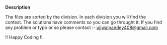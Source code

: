 **Description**

The files are sorted by the division. In each division you will find the contest. The solutions have comments so you can go throught it. If you find any problem or typo
or so please contact :- ujjwalpandey408@gmail.com

!! Happy Coding !!.

